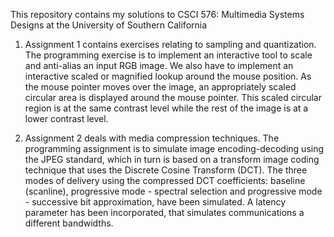 This repository contains my solutions to CSCI 576: Multimedia Systems Designs at the University of Southern California

1. Assignment 1 contains exercises relating to sampling and quantization.
The programming exercise is to implement an interactive tool to scale and anti-alias an input RGB image. We also have to implement an interactive 
scaled or magnified lookup around the mouse position. As the mouse pointer moves over the image, an appropriately scaled circular area is displayed around the mouse pointer.
This scaled circular region is at the same contrast level while the rest of the image is at a lower contrast level.

2. Assignment 2 deals with media compression techniques. 
The programming assignment is to simulate image encoding-decoding using the JPEG standard, which in turn is based on a transform image coding technique
that uses the Discrete Cosine Transform (DCT). The three modes of delivery using the compressed DCT coefficients: baseline (scanline), progressive mode -
spectral selection and progressive mode - successive bit approximation, have been simulated. A latency parameter has been incorporated, that simulates communications
a different bandwidths.
